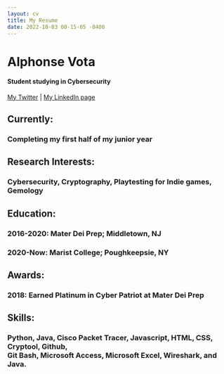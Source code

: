 ```yaml
---
layout: cv
title: My Resume
date: 2022-10-03 00-15-05 -0400
---
```

# Alphonse Vota
<h4><b>Student studying in Cybersecurity</b></h4>

<div id="webaddress">
<a href="(https://twitter.com/AlphonseVota)">My Twitter</a>
| <a href="(https://www.linkedin.com/in/alphonse-vota-b70231222/)">My LinkedIn page</a>
</div>


<h2><b>Currently:</b></h2>

<h3><b>Completing my first half of my junior year</b></h3>


<h2><b>Research Interests:</b></h2>

<h3><b>Cybersecurity, Cryptography, Playtesting for Indie games, Gemology</b></h3>


<h2><b>Education:</b></h2>

<h3><b>2016-2020: Mater Dei Prep; Middletown, NJ</b></h3>

<h3><b>2020-Now: Marist College; Poughkeepsie, NY</b></h3>


<h2><b>Awards:</b></h2>

<h3><b>2018: Earned Platinum in Cyber Patriot at Mater Dei Prep</b></h3>


<h2><b>Skills:</b></h2>

<h3><b>Python, Java, Cisco Packet Tracer, Javascript, HTML, CSS, Cryptool, Github,<br> Git Bash, Microsoft Access, Microsoft Excel, Wireshark, and Java.</b></h3>